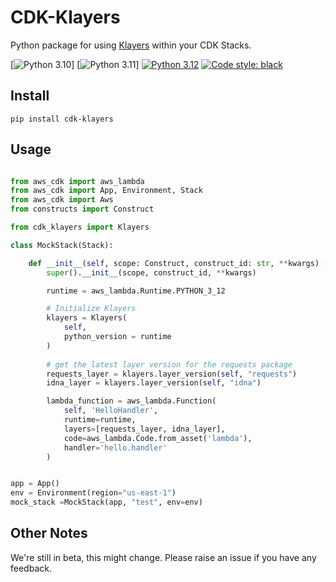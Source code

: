 # CDK-Klayers

Python package for using [Klayers](https://github.com/keithrozario/Klayers) within your CDK Stacks.


[![Python 3.10](https://img.shields.io/badge/python-3.10-green?style=for-the-badge)]
[![Python 3.11](https://img.shields.io/badge/python-3.11-green?style=for-the-badge)]
[![Python 3.12](https://img.shields.io/badge/python-3.12-green?style=for-the-badge)](https://www.python.org/downloads/release/python-3120/)  [![Code style: black](https://img.shields.io/badge/code%20style-black-000000?style=for-the-badge)](https://github.com/psf/black)

## Install

    pip install cdk-klayers

## Usage

```python

from aws_cdk import aws_lambda
from aws_cdk import App, Environment, Stack
from aws_cdk import Aws
from constructs import Construct

from cdk_klayers import Klayers

class MockStack(Stack):

    def __init__(self, scope: Construct, construct_id: str, **kwargs) -> None:
        super().__init__(scope, construct_id, **kwargs)

        runtime = aws_lambda.Runtime.PYTHON_3_12

        # Initialize Klayers 
        klayers = Klayers(
            self,
            python_version = runtime
        )
    
        # get the latest layer version for the requests package
        requests_layer = klayers.layer_version(self, "requests")
        idna_layer = klayers.layer_version(self, "idna")

        lambda_function = aws_lambda.Function(
            self, 'HelloHandler',
            runtime=runtime,
            layers=[requests_layer, idna_layer],
            code=aws_lambda.Code.from_asset('lambda'),
            handler='hello.handler'
        )


app = App()
env = Environment(region="us-east-1")
mock_stack =MockStack(app, "test", env=env)
```

## Other Notes

We're still in beta, this might change. Please raise an issue if you have any feedback.